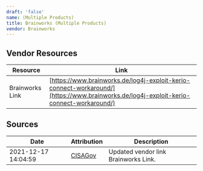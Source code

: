 ```yaml
---
draft: 'false'
name: (Multiple Products)
title: Brainworks (Multiple Products)
vendor: Brainworks
---
```


## Vendor Resources
| Resource | Link |
| --- | --- |
| Brainworks Link | [https://www.brainworks.de/log4j-exploit-kerio-connect-workaround/](https://www.brainworks.de/log4j-exploit-kerio-connect-workaround/) |



## Sources
| Date | Attribution | Description |
| --- | --- | --- |
| 2021-12-17 14:04:59 | [CISAGov](https://raw.githubusercontent.com/cisagov/log4j-affected-db/develop/README.md) | Updated vendor link Brainworks Link.  |
